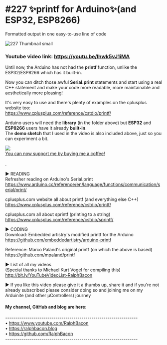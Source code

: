 # #227 ✨printf for Arduino✨(and ESP32, ESP8266)
Formatted output in one easy-to-use line of code

![227 Thumbnail small](https://user-images.githubusercontent.com/20911308/134812254-aa047ac5-401a-4a17-9764-64d57b17daff.jpg)  
### Youtube video link: https://youtu.be/lhwk5vJ1iMA

Until now, the Arduino has not had the **printf** function, unlike the ESP32/ESP8266 which has it built-in.

Now you can ditch those awful **Serial.print** statements and start using a real C++ statement and make your code more readable, more maintainable and aesthetically more pleasing!

It's very easy to use and there's plenty of examples on the cplusplus website too:  
https://www.cplusplus.com/reference/cstdio/printf/

Arduino users will need the **library** (in the folder above) but **ESP32** and **ESP8266** users have it already **built-in**.  
The **demo sketch** that I used in the video is also included above, just so you can experiment a bit.

<img src="https://user-images.githubusercontent.com/20911308/135296246-f216aa5b-0567-4aa8-b1b3-30a3ed92373b.gif" align="left">
<br />  
<a href="https://buymeacoffee.com/ralphbacon" target="_blank">You can now support me by buying me a coffee!</a>  
<br>
<br>
.  

► READING  
Refresher reading on Arduino's Serial.print  
https://www.arduino.cc/reference/en/language/functions/communication/serial/print/  

cplusplus.com website all about printf (and everything else C++)  
https://www.cplusplus.com/reference/cstdio/printf/  

cplusplus.com all about sprintf (printing to a string)  
https://www.cplusplus.com/reference/cstdio/sprintf/  

► CODING  
Download: Embedded artistry's modified printf for the Arduino  
https://github.com/embeddedartistry/arduino-printf

Reference: Marco Paland's original printf (on which the above is based)  
https://github.com/mpaland/printf

► List of all my videos  
(Special thanks to Michael Kurt Vogel for compiling this)   
http://bit.ly/YouTubeVideoList-RalphBacon 

► If you like this video please give it a thumbs up, share it and if you're not already subscribed please consider doing so and joining me on my Arduinite (and other μControllers) journey  

#### My channel, GitHub and blog are here:  
\------------------------------------------------------------------  
• https://www.youtube.com/RalphBacon  
• https://ralphbacon.blog  
• https://github.com/RalphBacon  
\------------------------------------------------------------------  
